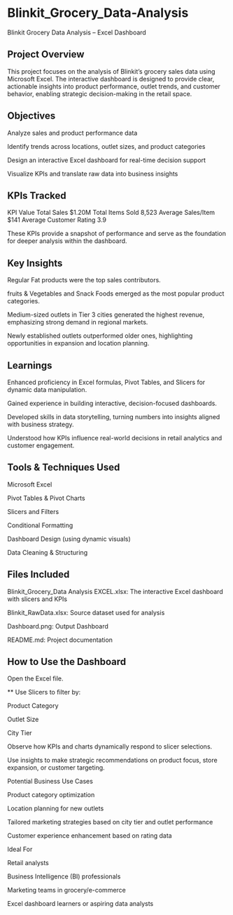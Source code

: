# Blinkit_Grocery_Data-Analysis
Blinkit Grocery Data Analysis – Excel Dashboard
## Project Overview

This project focuses on the analysis of Blinkit’s grocery sales data using Microsoft Excel. The interactive dashboard is designed to provide clear, actionable insights into product performance, outlet trends, and customer behavior, enabling strategic decision-making in the retail space.

## Objectives

Analyze sales and product performance data

Identify trends across locations, outlet sizes, and product categories

Design an interactive Excel dashboard for real-time decision support

Visualize KPIs and translate raw data into business insights

## KPIs Tracked
KPI	Value
 Total Sales	$1.20M
 Total Items Sold	8,523
 Average Sales/Item	$141
 Average Customer Rating	3.9

These KPIs provide a snapshot of performance and serve as the foundation for deeper analysis within the dashboard.

## Key Insights

 Regular Fat products were the top sales contributors.

 fruits & Vegetables and Snack Foods emerged as the most popular product categories.

 Medium-sized outlets in Tier 3 cities generated the highest revenue, emphasizing strong demand in regional markets.

 Newly established outlets outperformed older ones, highlighting opportunities in expansion and location planning.

 ## Learnings

Enhanced proficiency in Excel formulas, Pivot Tables, and Slicers for dynamic data manipulation.

Gained experience in building interactive, decision-focused dashboards.

Developed skills in data storytelling, turning numbers into insights aligned with business strategy.

Understood how KPIs influence real-world decisions in retail analytics and customer engagement.

## Tools & Techniques Used

Microsoft Excel

Pivot Tables & Pivot Charts

Slicers and Filters

Conditional Formatting

Dashboard Design (using dynamic visuals)

Data Cleaning & Structuring

 ## Files Included

Blinkit_Grocery_Data Analysis EXCEL.xlsx: The interactive Excel dashboard with slicers and KPIs

Blinkit_RawData.xlsx: Source dataset used for analysis

Dashboard.png: Output Dashboard

README.md: Project documentation

 ## How to Use the Dashboard

Open the Excel file.

** Use Slicers to filter by:

Product Category

Outlet Size

City Tier



Observe how KPIs and charts dynamically respond to slicer selections.

Use insights to make strategic recommendations on product focus, store expansion, or customer targeting.

Potential Business Use Cases

Product category optimization

Location planning for new outlets

Tailored marketing strategies based on city tier and outlet performance

Customer experience enhancement based on rating data

 Ideal For

Retail analysts

Business Intelligence (BI) professionals

Marketing teams in grocery/e-commerce

Excel dashboard learners or aspiring data analysts

